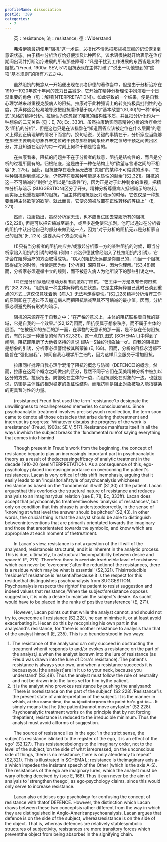 ```yaml
---
profileName: dissociation
postId: '389'
categories:
  - 7
---
```

‌‌‌‌　　英：resistance; 法：resistance; 德：Widerstand


‌‌‌‌　　弗洛伊德最初使用“阻抗”这一术语，以指代不情愿把那些被压抑的记忆恢复到意识状态。由于精神分析治疗恰好便涉及此种回忆，该术语很快就开始表示在治疗期间出现并打断治疗进展的所有那些障碍：“凡是干扰到工作进展的东西皆是某种阻抗。”(Freud, 1900a: SEV, 517)阻抗表现在主体打破了“说出一切他想到的”这项“基本规则”的所有方式之中。

‌‌‌‌　　虽然阻抗的概念从一开始便出现在弗洛伊德的著作当中，但是由于分析治疗在1910一1920年这十年间的效力日益减少，它开始在精神分析理论中扮演着一个日渐重要的角色（见：解释[NTERPRETATION])。如此导致的一个结果，便是自我心理学越来越重视克服病人的阻抗。拉康对于此种强调上的转变持极具批判性的态度，并声称这会轻易地导致把阻抗看作基于病人的“基本敌意”(S1,30)的一种“审问式”风格的精神分析。拉康认为这忽视了阻抗的结构性本质，并且把分析化约为一种想象的二元关系 (见：E, 78; Ec, 333f)。虽然拉康确实同意精神分析的治疗会涉及“阻抗的分析”，但是这也只是在该措辞在“知道回答应该被定位在什么层面”的意义上得到正确理解的情况下而言的。换句话说，关键的事情在于，分析家应当能够在那些主要朝向想象界来定位的干预与那些朝向象征界来定位的干预之间做出区分，并且知道在治疗的每一时刻上何种干预是恰当的。

‌‌‌‌　　在拉康看来，阻抗的问题并不在于分析者的敌意，阻抗是结构性的，而且是分析的过程所固有的。归根结底，这是由于一种在结构上的“欲望与言语之间的不相容”(E, 275)。因此，阻抗便存在着永远无法被“克服”的某种不可缩减的水平，“在种种阻抗得到缩减之后，仍然存在着某种可能是本质性的剩余”(S2,321)。阻抗的这一不可缩减的“剩余”之所以是“本质性”的，因为正是对于此种剩余的重视，把精神分析与暗示 (SUGGESTION)区分了开来。精神分析尊重病人抵制暗示的权利，而实际上也重视那样的阻抗，“当主体的阻抗是反对暗示的时候，它仅仅是一种想要维持主体欲望的欲望。就此而言，它便必须被放置在正性转移的等级上”（E, 271).

‌‌‌‌　　然而，拉康指出，虽然分析家无法，也不应当试图去克服所有的阻抗 (S2,228), 但是可以把它缩减至最小，或至少避免使它加剧。他可以通过在分析者的阻抗中认出他自己的部分来做到这一点，因为“对于分析的阻抗无非是分析家自己的阻抗”(E, 225). 这要从两个方面来理解：

‌‌‌‌　　(1)只有当分析者的阻抗响应并/或激起分析家一方的某种阻抗的时候，即当分析家陷入阻抗的引诱的时候 (例如：弗洛伊德就曾经陷入了杜拉阻抗的引诱)，它才会在阻碍治疗的方面取得成功。“病人的阻抗永远都是你自己的，而当一个阻抗取得成功的时候，恰恰是因为你【分析家】深陷其中，因为你理解。”(S3,48)因而，分析家必须遵循中立的规则，而不被卷入病人为他所设下的那些引诱之中。

‌‌‌‌　　(2)正是分析家通过推动分析者而激起了阻抗，“在主体一方是没有任何阻抗的”(S2,228)。“阻抗是一种主体解释的现在状态。它是主体解释自己此时已谈到重点的方式…这仅仅意味着他【病人】无法再走得更快。”(S2,228)精神分析治疗工作的原则即在于通过不去逼迫病人而把阻抗缩减至其不可缩减的最小值。因而，分析家必须避免所有形式的暗示。

‌‌‌‌　　阻抗的来源存在于自我之中：“在严格的意义上，主体的阻抗联系着自我的辖域，它是自我的一个效果。”(S2,127)因而，阻抗便属于想象秩序，而不属于主体的层面，“在被压抑的东西的那一面，在事物的无意识的那一面，是不存在任何阻抗的，有的只是一种重复的倾向”(S2,321)。这一点在L图式 (SCHEMA L)中得到了阐明，阻抗即阻断了大他者坚持的言说 (即A一S轴)的想象轴一α'。自我的阻抗皆是想象的引诱，分析家必须警惕被其所蒙骗 (E, 168)。因而，分析的目标永远都不能旨在“强化自我”，如同自我心理学所主张的，因为这样只会服务于增加阻抗。

‌‌‌‌　　拉康同样批评自我心理学混淆了阻抗的概念与防御（DEFENCE)的概念。然而，拉康在这两个概念之间做出的区分，截然不同于它们在英美精神分析中被加以区分的方式。拉康指出，防御处在主体的一边，而阻抗则处在对象的一边。也就是说，防御是主体性的相对稳定的象征性结构，而阻抗则是阻止对象被吸入能指链条的更具暂时性的力量。


‌‌‌‌　　(resistance) Freud first used the term 'resistance'to designate the unwillingness to recallrepressed memories to consciousness. Since psychoanalytic treatment involves preciselysuch recollection, the term soon came to denote all those obstacles that arise during thetreatment and interrupt its progress: 'Whatever disturbs the progress of the work is aresistance' (Freud, 1900a: SE V, 517). Resistance manifests itself in all the ways inwhich the subject breaks the 'fundamental rule'of saying everything that comes into hismind

‌‌‌‌　　Though present in Freud's work from the beginning, the concept of resistance beganto play an increasingly important part in psychoanalytic theory as a result of thedecreasingefficacy of analytic treatment in the decade 1910-20 (seeINTERPRETATION). As a consequence of this, ego-psychology placed increasingimportance on overcoming the patient's resistances. Lacan is very critical of this shift inemphasis, arguing that it easily leads to an 'inquisitorial'style of psychoanalysis whichsees resistance as based on the 'fundamental ill will' (S1,30) of the patient. Lacan arguesthat this overlooks the structural nature of resistance and reduces analysis to an imaginarydual relation (see E, 78; Ec, 333ff). Lacan does accept that psychoanalytic treatmentinvolves 'analysis of resistances', but only on condition that this phrase is understoodcorrectly, in the sense of 'knowing at what level the answer should be pitched' (S2,43). In other words, the crucial thing is that the analyst should be able to distinguish betweeninterventions that are primarily orientated towards the imaginary and those that areorientated towards the symbolic, and know which are appropriate at each moment of thetreatment.

‌‌‌‌　　In Lacan's view, resistance is not a question of the ill will of the analysand; resistanceis structural, and it is inherent in the analytic process. This is due, ultimately, to astructural 'incompatibility between desire and speech' (E, 275). Therefore there is acertain irreducible level of resistance which can never be 'overcome';'after the reductionof the resistances, there is a residue which may be what is essential' (S2,321). Thisirreducible 'residue'of resistance is 'essential'because it is the respect for this residuethat distinguishes psychoanalysis from SUGGESTION. Psychoanalysis respects the rightof the patient to resist suggestion and indeed values that resistance;'When the subject'sresistance opposes suggestion, it is only a desire to maintain the subject's desire. As suchit would have to be placed in the ranks of positive transference' (E, 271).

‌‌‌‌　　However, Lacan points out that while the analyst cannot, and should not try to, overcome all resistance (S2,228), he can minimise it, or at least avoid exacerbating it. Hecan do this by recognising his own part in the analysand's resistance, for 'there is noother resistance to analysis than that of the analyst himself (E, 235). This is to beunderstood in two ways:
1. The resistance of the analysand can only succeed in obstructing the treatment whenit responds to and/or evokes a resistance on the part of the analyst,i.e.when the analyst isdrawn into the lure of resistance (as Freud was drawn into the lure of Dora's resistance).'The patient's resistance is always your own, and when a resistance succeeds it is becauseyou [the analyst]are in it up to your neck, because you understand' (S3,48). Thus the analyst must follow the rule of neutrality and not be drawn into the lures set for him bythe patient.
2. It is the analyst who provokes resistance by pushing the analysand: 'There is noresistance on the part of the subject' (S2 228).'Resistance"is the present state of aninterpretation of the subject. It is the manner in which, at the same time, the subjectinterprets the point he's got to.... It simply means that he [the patient]cannot move anyfaster' (S2 228). Psychoanalytic treatment works on the principle that by not forcing thepatient, resistance is reduced to the irreducible minimum. Thus the analyst must avoid allforms of suggestion.

‌‌‌‌　　The source of resistance lies in the ego: 'In the strict sense, the subject's resistance islinked to the register of the ego, it is an effect of the ego' (S2,127). Thus resistancebelongs to the imaginary order, not to the level of the subject;'on the side of what isrepressed, on the unconscious side of things, there is no resistance, there is only atendency to repeat' (S2,321). This is illustrated in SCHEMA L; resistance is theimaginary axis a-a'which impedes the insistant speech of the Other (which is the axis A-S). The resistances of the ego are imaginary lures, which the analyst must be wary ofbeing deceived by (see E, 168). Thus it can never be the aim of analysis to 'strengthen theego', as ego-psychology claims, since this would only serve to increase resistance.

‌‌‌‌　　Lacan also criticises ego-psychology for confusing the concept of resistance with thatof DEFENCE. However, the distinction which Lacan draws between these two conceptsis rather different from the way in which they are distinguished in Anglo-Americanpsychoanalysis. Lacan argues that defence is on the side of the subject, whereasresistance is on the side of the object. That is, whereas defences are relatively stablesymbolic structures of subjectivity, resistances are more transitory forces which preventthe object from being absorbed in the signifying chain.

